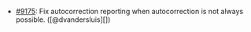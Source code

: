 * [#9175](https://github.com/rubocop-hq/rubocop/issues/9175): Fix autocorrection reporting when autocorrection is not always possible. ([@dvandersluis][])
